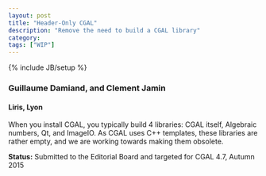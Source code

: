 ```yaml
---
layout: post
title: "Header-Only CGAL"
description: "Remove the need to build a CGAL library"
category:
tags: ["WIP"]
---
```

{% include JB/setup %}

<h3>Guillaume Damiand, and Clement Jamin</h3>
<h4>Liris, Lyon</h4>

<p>When you install CGAL, you typically build 4 libraries: CGAL itself, Algebraic numbers, Qt, and ImageIO.
As CGAL uses C++ templates, these libraries are rather empty, and we are working towards making them obsolete.</p>

<p><b>Status:</b> Submitted to the Editorial Board and targeted for CGAL 4.7, Autumn 2015</p>
